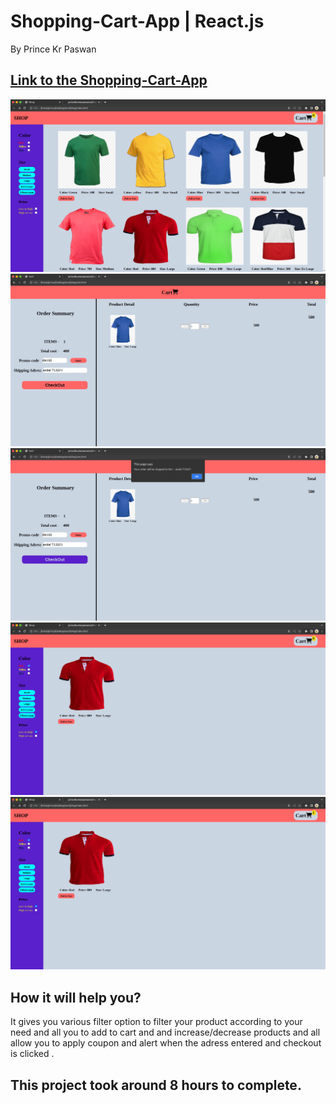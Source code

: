 # Shopping-Cart-App | React.js

By Prince Kr Paswan

## [Link to the Shopping-Cart-App](https://shoppingchart.netlify.app/)


![Completed Website](./s1.png)
![](./s2.png)
![](./s3.png)
![](./s4.png)
![](./s5.png)





## How it will help you?

It gives you various filter option to filter your product 
according to your need and all you to add to cart and 
and increase/decrease products and all allow you to apply coupon 
and alert when the adress entered and checkout is clicked .

## This project took around 8 hours to complete.